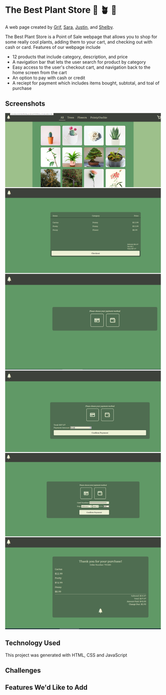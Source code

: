 
# The Best Plant Store :seedling: :potted_plant: :evergreen_tree:

A web page created by [Grif](https://github.com/grif-wakeman), [Sara](https://github.com/ssevans12), [Justin](https://github.com/jgreener6), and [Shelby](https://github.com/shelbysue).

The Best Plant Store is a Point of Sale webpage that allows you to shop for some really cool plants, adding them to your cart, and checking out with cash or card. Features of our webpage include

* 12 products that include category, description, and price
* A navigation bar that lets the user search for product by category
* Easy access to the user's checkout cart, and navigation back to the home screen from the cart
* An option to pay with cash or credit
* A reciept for payment which includes items bought, subtotal, and toal of purchase 

## Screenshots

![Plant Store Home Page](./Assets/homepage.PNG)
![Cart](./Assets/Cart.PNG)
![Credit Cash Option](./Assets/Option.PNG)
![Cash input](./Assets/Cash.PNG)
![Card input](./Assets/Credit.PNG)
![Receipt](./Assets/Receipt.PNG)

## Technology Used

This project was generated with HTML, CSS and JavaScript

## Challenges

## Features We'd Like to Add 


 





